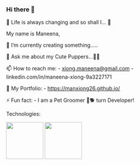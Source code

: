 ### Hi there 👋

<!--
**Manxiong26/Manxiong26** is a ✨ _special_ ✨ repository because its `README.md` (this file) appears on your GitHub profile.
-->
🌱 Life is always changing and so shall I... 🌱

My name is Maneena,

🔭 I’m currently creating something.....

💬 Ask me about my Cute Puppers...:feet::poodle:

📫 How to reach me: 
    - xiong.maneena@gmail.com
    - linkedin.com/in/maneena-xiong-9a3227171

:bust_in_silhouette: My Portfolio:
    - https://manxiong26.github.io/

⚡ Fun fact: 
    - I am a Pet Groomer :dog::dog2: turn Developer!

Technologies:

<img width="100px" src="https://encrypted-tbn0.gstatic.com/images?q=tbn:ANd9GcRo0Cj0IoBKDQ9Di2mxMpb_eIHmwJgvw2Y-DBkuuvERR7ApxkhCe_i1759CK74GeFYWw0Y&usqp=CAU"> <img width="100px" src="https://www.vhv.rs/dpng/d/524-5247360_react-redux-react-redux-next-js-hd-png.png">
